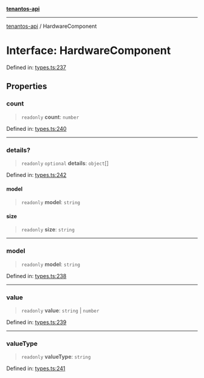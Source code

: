 [**tenantos-api**](../README.md)

***

[tenantos-api](../globals.md) / HardwareComponent

# Interface: HardwareComponent

Defined in: [types.ts:237](https://github.com/shadmanZero/tenantos-api/blob/50bbdae310005a0ca12345f143ddaf8ea2b8ce90/src/types.ts#L237)

## Properties

### count

> `readonly` **count**: `number`

Defined in: [types.ts:240](https://github.com/shadmanZero/tenantos-api/blob/50bbdae310005a0ca12345f143ddaf8ea2b8ce90/src/types.ts#L240)

***

### details?

> `readonly` `optional` **details**: `object`[]

Defined in: [types.ts:242](https://github.com/shadmanZero/tenantos-api/blob/50bbdae310005a0ca12345f143ddaf8ea2b8ce90/src/types.ts#L242)

#### model

> `readonly` **model**: `string`

#### size

> `readonly` **size**: `string`

***

### model

> `readonly` **model**: `string`

Defined in: [types.ts:238](https://github.com/shadmanZero/tenantos-api/blob/50bbdae310005a0ca12345f143ddaf8ea2b8ce90/src/types.ts#L238)

***

### value

> `readonly` **value**: `string` \| `number`

Defined in: [types.ts:239](https://github.com/shadmanZero/tenantos-api/blob/50bbdae310005a0ca12345f143ddaf8ea2b8ce90/src/types.ts#L239)

***

### valueType

> `readonly` **valueType**: `string`

Defined in: [types.ts:241](https://github.com/shadmanZero/tenantos-api/blob/50bbdae310005a0ca12345f143ddaf8ea2b8ce90/src/types.ts#L241)
